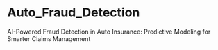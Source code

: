 # Auto_Fraud_Detection
AI-Powered Fraud Detection in Auto Insurance: Predictive Modeling for Smarter  Claims Management

